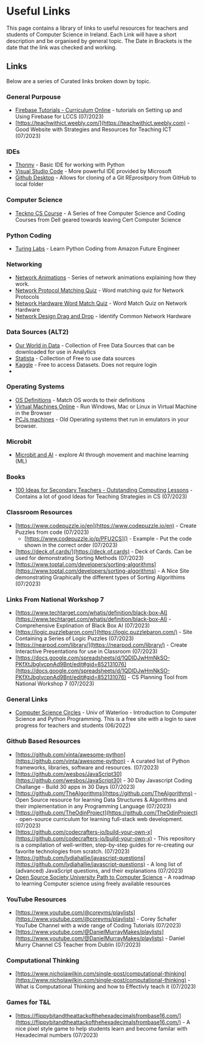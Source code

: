# Useful Links

This page contains a library of links to useful resources for teachers and students of Computer Science in Ireland.
Each Link will have a short description and be organised by general topic. The Date in Brackets is the date that the link was checked and working.

## Links

Below are a series of Curated links broken down by topic.

### General Purpouse

- [Firebase Tutorials - Curriculum Online](https://www.curriculumonline.ie/Senior-cycle/Senior-Cycle-Subjects/Computer-Science/CS-Support-for-Teaching-and-Learning/Support-Material-for-Teaching-and-Learning/2-ALT-Resources/CSinP-ALT/Tutorials-for-Firebase/) - tutorials on Setting up and Using Firebase for LCCS (07/2023)
- [https://teachwithict.weebly.com/](https://teachwithict.weebly.com) - Good Website with Strategies and Resources for Teaching ICT (07/2023)

### IDEs

- [Thonny](https://thonny.org/) - Basic IDE for working with Python
- [Visual Studio Code](https://code.visualstudio.com/) - More powerful IDE provided by Microsoft
- [Github Desktop](https://github.com/apps/desktop) - Allows for cloning of a Git REprositpory from GitHub to local folder

### Computer Science

- [Teckno CS Course](https://teckno.dell.com/courses/) - A Series of free Computer Science and Coding Courses from Dell geared towards leaving Cert Computer Science

### Python Coding

- [Turing Labs](https://www.amazonfutureengineer.co.uk/turinglab) - Learn Python Coding from Amazon Future Engineer

### Networking

- [Network Animations](https://aboelela.site/projects/net-seal/animations/) - Series of network animations explaining how they work.
- [Network Protocol Matching Quiz](https://wordwall.net/resource/17098513/computing/ks4-network-protocols) - Word matching quiz for Network Protocols
- [Network Hardware Word Match Quiz](https://wordwall.net/resource/4384280/computing/14-network-hardware) - Word Match Quiz on Network Hardware
- [Network Design Drag and Drop](https://www.101computing.net/network-design-drag-drop/) - Identify Common Network Hardware

### Data Sources (ALT2)

- [Our World in Data](https://ourworldindata.org/) - Collection of Free Data Sources that can be downloaded for use in Analytics
- [Statista](https://www.statista.com/) - Collection of Free to use data sources
- [Kaggle](https://www.kaggle.com/) - Free to access Datasets. Does not require login
- 

### Operating Systems

- [OS Definitions](https://wordwall.net/resource/17405688/-8-computer-operating-system-) - Match OS words to their definitions
- [Virtual Machines Online](https://www.onworks.net/programs/vm-online) - Run Windows, Mac or Linux in Virtual Machine in the Browser
- [PCJs machines](https://www.pcjs.org/) - Old Operating systems thet run in emulators in your browser.

### Microbit

* [Microbit and AI](https://microbit.org/get-started/user-guide/microbit-createai/) - explore AI through movement and machine learning (ML)

### Books

* [100 Ideas for Secondary Teachers - Outstanding Computing Lessons](https://www.bloomsbury.com/uk/100-ideas-for-secondary-teachers-outstanding-computing-lessons-9781472984401/) - Contains a lot of good Ideas for Teaching Strategies in CS (07/2023)

### Classroom Resources

* [https://www.codepuzzle.io/en](https://www.codepuzzle.io/en) - Create Puzzles from code (07/2023)
  * [https://www.codepuzzle.io/p/PFU2CS]() - Example - Put the code shown in the correct order (07/2023)
* [https://deck.of.cards/](https://deck.of.cards) - Deck of Cards. Can be used for demonstrating Sorting Methods (07/2023)
* [https://www.toptal.com/developers/sorting-algorithms](https://www.toptal.com/developers/sorting-algorithms) - A Nice Site demonstrating Graphically the different types of Sorting Algorithims (07/2023)

### Links From National Workshop 7

- [https://www.techtarget.com/whatis/definition/black-box-AI](https://www.techtarget.com/whatis/definition/black-box-AI) - Comprehensive Explination of Black Box AI (07/2023)
- [https://logic.puzzlebaron.com/](https://logic.puzzlebaron.com/) - Site Containing a Series of Logic Puzzles (07/2023)
- [https://nearpod.com/library/](https://nearpod.com/library/) - Create Interactive Presentations for use in Classroom (07/2023)
- [https://docs.google.com/spreadsheets/d/1QDIDJwHmNkSO-PKfXtJbgIvcpnAd9Bnt/edit#gid=852131076](https://docs.google.com/spreadsheets/d/1QDIDJwHmNkSO-PKfXtJbgIvcpnAd9Bnt/edit#gid=852131076) - CS Planning Tool from National Workshop 7 (07/2023)

### General Links

- [Computer Science Circles](https://cscircles.cemc.uwaterloo.ca/) - Univ of Waterloo - Introduction to Computer Science and Python Programming. This is a free site with a login to save progress for teachers and students (06/2022)

### Github Based Resources

- [https://github.com/vinta/awesome-python](https://github.com/vinta/awesome-python) - A curated list of Python frameworks, libraries, software and resources. (07/2023)
- [https://github.com/wesbos/JavaScript30](https://github.com/wesbos/JavaScript30) - 30 Day Javascript Coding Challange - Build 30 apps in 30 Days (07/2023)
- [https://github.com/TheAlgorithms](https://github.com/TheAlgorithms) - Open Source resource for learning Data Structures & Algorithms and their implementation in any Programming Language (07/2023)
- [https://github.com/TheOdinProject](https://github.com/TheOdinProject) - open-source curriculum for learning full-stack web development. (07/2023)
- [https://github.com/codecrafters-io/build-your-own-x](https://github.com/codecrafters-io/build-your-own-x) - This repository is a compilation of well-written, step-by-step guides for re-creating our favorite technologies from scratch. (07/2023)
- [https://github.com/lydiahallie/javascript-questions](https://github.com/lydiahallie/javascript-questions) - A long list of (advanced) JavaScript questions, and their explanations (07/2023)
- [Open Source Society University Path to Computer Science](https://github.com/ossu/computer-science) - A roadmap to learning Computer science using freely available resources

### YouTube Resources

- [https://www.youtube.com/@coreyms/playlists](https://www.youtube.com/@coreyms/playlists) - Corey Schafer YouTube Channel with a wide range of Coding Tutorials (07/2023)
- [https://www.youtube.com/@DanielMurrayMakes/playlists](https://www.youtube.com/@DanielMurrayMakes/playlists) - Daniel Murry Channel CS Teacher from Dublin (07/2023)

### Computational Thinking

- [https://www.nicholawilkin.com/single-post/computational-thinking](https://www.nicholawilkin.com/single-post/computational-thinking) - What is Computational Thinking and how to Effectivly teach it (07/2023)

### Games for T&L

- [https://flippybitandtheattackofthehexadecimalsfrombase16.com/](https://flippybitandtheattackofthehexadecimalsfrombase16.com/) - A nice pixel style game to help students learn and become familar with Hexadecimal numbers (07/2023)
